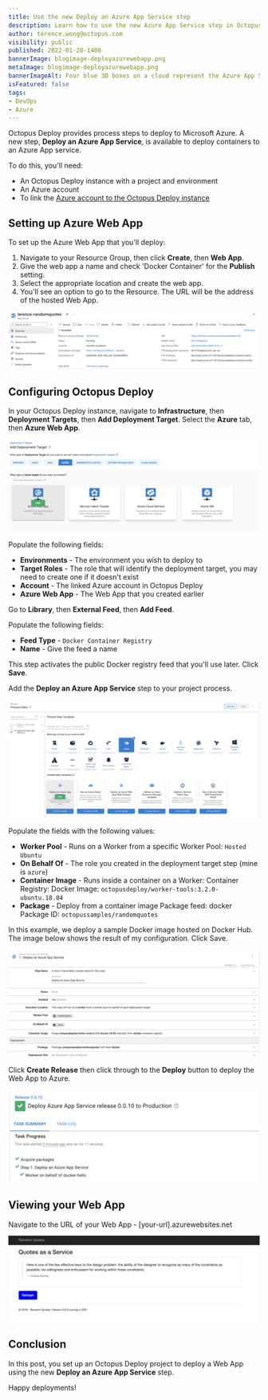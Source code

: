 ```yaml
---
title: Use the new Deploy an Azure App Service step
description: Learn how to use the new Azure App Service step in Octopus Deploy.
author: terence.wong@octopus.com
visibility: public
published: 2022-01-20-1400
bannerImage: blogimage-deployazurewebapp.png
metaImage: blogimage-deployazurewebapp.png
bannerImageAlt: Four blue 3D boxes on a cloud represent the Azure App Service logo, with one slightly higher container falling into place.
isFeatured: false
tags:
- DevOps
- Azure
---
```


Octopus Deploy provides process steps to deploy to Microsoft Azure. A new step, **Deploy an Azure App Service**, is available to deploy containers to an Azure App service.

To do this, you'll need:

- An Octopus Deploy instance with a project and environment
- An Azure account
- To link the [Azure account to the Octopus Deploy instance](https://octopus.com/docs/infrastructure/accounts/azure#azure-service-principal)

## Setting up Azure Web App

To set up the Azure Web App that you'll deploy:

1. Navigate to your Resource Group, then click **Create**, then **Web App**. 
1. Give the web app a name and check 'Docker Container' for the **Publish** setting. 
1. Select the appropriate location and create the web app. 
1. You'll see an option to go to the Resource. The URL will be the address of the hosted Web App.

![Azure Web App Home](azure-web-app-home.png)

## Configuring Octopus Deploy

In your Octopus Deploy instance, navigate to **Infrastructure**, then **Deployment Targets**, then **Add Deployment Target**. Select the **Azure** tab, then **Azure Web App**. 

![Add deployment target](add-deployment-target.png)

Populate the following fields:

- **Environments** - The environment you wish to deploy to
- **Target Roles** - The role that will identify the deployment target, you may need to create one if it doesn't exist
- **Account** - The linked Azure account in Octopus Deploy
- **Azure Web App** - The Web App that you created earlier

Go to **Library**, then **External Feed**, then **Add Feed**. 

Populate the following fields:

- **Feed Type** - `Docker Container Registry`
- **Name** - Give the feed a name

This step activates the public Docker registry feed that you'll use later. Click **Save**.

Add the **Deploy an Azure App Service** step to your project process.

![Octopus Azure deploy step](deploy-an-azure-app-service-step.png)

Populate the fields with the following values:

- **Worker Pool** - Runs on a Worker from a specific Worker Pool: `Hosted Ubuntu`
- **On Behalf Of** - The role you created in the deployment target step (mine is `azure`)
- **Container Image** - Runs inside a container on a Worker: Container Registry: Docker Image: `octopusdeploy/worker-tools:3.2.0-ubuntu.18.04`
- **Package** - Deploy from a container image Package feed: docker Package ID: `octopussamples/randomquotes`

In this example, we deploy a sample Docker image hosted on Docker Hub. The image below shows the result of my configuration. Click Save.


![Octopus Azure deploy step configuration](deploy-process-step-config.png)

Click **Create Release** then click through to the **Deploy** button to deploy the Web App to Azure.

![Deploy Success](deploy-success.png)

## Viewing your Web App

Navigate to the URL of your Web App - [your-url].azurewebsites.net

![Random Quotes](randomquotes.png)

## Conclusion

In this post, you set up an Octopus Deploy project to deploy a Web App using the new **Deploy an Azure App Service** step.

Happy deployments!